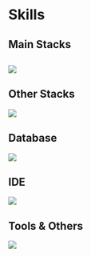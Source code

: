 <p align="center">
    <h1>Skills</h1>
    <h2>Main Stacks<h2>
    <img src="https://skillicons.dev/icons?i=c,cpp,cs,lua,js,ts,nodejs,unity&theme=light" />
    <h2>Other Stacks</h2>
    <img src="https://skillicons.dev/icons?i=unreal,java,react,vue,angular,nextjs,nestjs,qt&theme=light&perline=8" />
    <h2>Database</h2>
    <img src="https://skillicons.dev/icons?i=mysql,mongodb,postgres&theme=light"/>
    <h2>IDE</h2>
    <img src="https://skillicons.dev/icons?i=vscode,visualstudio,idea&theme=light&perline=6" />
    <h2>Tools & Others</h2>
    <img src="https://skillicons.dev/icons?i=git,docker,vim,gitlab,kubernetes,arduino,cmake,githubactions,grafana,linux,nginx,rabbitmq,redis,&theme=light&perline=6" />
</p>

<!--
**Ceetros/ceetros** is a ✨ _special_ ✨ repository because its `README.md` (this file) appears on your GitHub profile.

Here are some ideas to get you started:

- 🔭 I’m currently working on ...
- 🌱 I’m currently learning ...
- 👯 I’m looking to collaborate on ...
- 🤔 I’m looking for help with ...
- 💬 Ask me about ...
- 📫 How to reach me: ...
- 😄 Pronouns: ...
- ⚡ Fun fact: ...
-->
